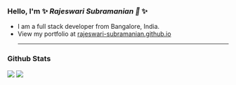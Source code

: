 ### Hello, I'm ✨ _Rajeswari Subramanian 👋_ ✨ 

- I am a full stack developer from  Bangalore, India.
- View my portfolio at [rajeswari-subramanian.github.io](https://rajeswari-subramanian.github.io/)<hr />
### Github Stats
<img src="https://github-readme-stats.vercel.app/api?username=rajeswari-subramanian&show_icons=true&theme=great-gatsby" />
<img src="https://github-readme-stats.vercel.app/api/top-langs/?username=rajeswari-subramanian&layout=compact" />

